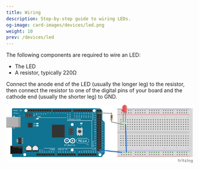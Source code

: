 ```yaml
---
title: Wiring
description: Step-by-step guide to wiring LEDs.
og-image: card-images/devices/led.png
weight: 10
prev: /devices/led
---
```


The following components are required to wire an LED:

- The LED
- A resistor, typically 220Ω

Connect the anode end of the LED (usually the longer leg) to the resistor, then connect the resistor to one of the digital pins of your board and the cathode end (usually the shorter leg) to GND.

![Wiring diagram for an LED with a resistor and an Arduino](wiring.png)
